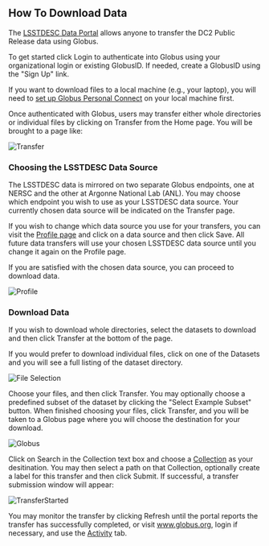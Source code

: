 ## How To Download Data

The [LSSTDESC Data Portal](https://lsstdesc-portal.nersc.gov/) allows anyone to transfer the DC2 Public Release data using Globus.

To get started click Login to authenticate into Globus using your organizational login or existing GlobusID. If needed, create a GlobusID using the "Sign Up" link.

If you want to download files to a local machine (e.g., your laptop), you will need to [set up Globus Personal Connect](/doc/globus_personal) on your local machine first.

Once authenticated with Globus, users may transfer either whole directories or individual files by clicking on Transfer from the Home page.  You will be brought to a page like:

![Transfer](/static/img/transfer.png)

### Choosing the LSSTDESC Data Source

The LSSTDESC data is mirrored on two separate Globus endpoints, one at NERSC and the other at Argonne National Lab (ANL).  You may choose which endpoint you wish to use as your LSSTDESC data source.  Your currently chosen data source will be indicated on the Transfer page.  

If you wish to change which data source you use for your transfers, you can visit the [Profile page](/profile) and click on a data source and then click Save. All future data transfers will use your chosen LSSTDESC data source until you change it again on the Profile page.  

If you are satisfied with the chosen data source, you can proceed to download data.

![Profile](/static/img/profile.png)

### Download Data

If you wish to download whole directories, select the datasets to download and then click Transfer at the bottom of the page.

If you would prefer to download individual files, click on one of the Datasets and you will see a full listing of the dataset directory.

![File Selection](/static/img/fileselect.png)

Choose your files, and then click Transfer. You may optionally choose a predefined subset of the dataset by clicking the "Select Example Subset" button.  When finished choosing your files, click Transfer, and you will be taken to a Globus page where you will choose the destination for your download.

![Globus](/static/img/globus.png)

Click on Search in the Collection text box and choose a [Collection](https://docs.globus.org/how-to/get-started/#access_a_collection) as your desitination.  You may then select a path on that Collection, optionally create a label for this transfer and then click Submit.  If successful, a transfer submission window will appear:

![TransferStarted](/static/img/success.png)

You may monitor the transfer by clicking Refresh until the portal reports the transfer has successfully completed, or visit www.globus.org, login if necessary, and use the [Activity](https://docs.globus.org/how-to/get-started/#confirm_transfer_completion) tab.

